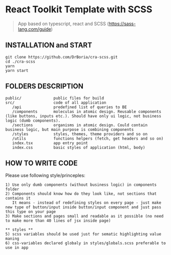 # React Toolkit Template with SCSS

> App based on typescript, react and SCSS (https://sass-lang.com/guide)

## INSTALLATION and START

    git clone https://github.com/DrBoria/cra-scss.git
    cd ./cra-scss
    yarn
    yarn start

## FOLDERS DESCRIPTION

    public/              public files for build
    src/                 code of all application
       /api              predefined list of queries to BE
       /components       moleculas in atomic design. Reusable components (like buttons, inputs etc.). Should have only ui logic, not business logic (dumb components).
       /sections         organisms in atomic design. Could contain business logic, but main purpose is combining components
       /styles           styles, themes, theme providers and so on
       /utils            functions helpers (fetch, get headers and so on)
       index.tsx         app entry point
       index.css         basic styles of application (html, body)

## HOW TO WRITE CODE

Please use following style/princeples:

    1) Use only dumb components (without business logic) in components folder
    2) Components should know how do they look like, not sections that contains it
       It means - instead of redefining styles on every page - just make new type of button/input inside button/input component and just pass this type on your page
    3) Make sections and pages small and readable as it possible (no need to make more than 40 lines of jsx inside page)

    ** styles **
    5) scss variables should be used just for sematic highlighting value maning
    6) css-variables declared globaly in styles/globals.scss preferable to use in app

